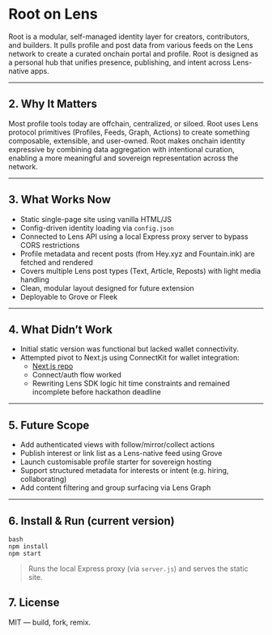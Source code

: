 # Root on Lens

Root is a modular, self-managed identity layer for creators, contributors, and builders. It pulls profile and post data from various feeds on the Lens network to create a curated onchain portal and profile. Root is designed as a personal hub that unifies presence, publishing, and intent across Lens-native apps.

---

## 2. Why It Matters

Most profile tools today are offchain, centralized, or siloed. Root uses Lens protocol primitives (Profiles, Feeds, Graph, Actions) to create something composable, extensible, and user-owned. Root makes onchain identity expressive by combining data aggregation with intentional curation, enabling a more meaningful and sovereign representation across the network.

---

## 3. What Works Now

- Static single-page site using vanilla HTML/JS
- Config-driven identity loading via `config.json`
- Connected to Lens API using a local Express proxy server to bypass CORS restrictions
- Profile metadata and recent posts (from Hey.xyz and Fountain.ink) are fetched and rendered
- Covers multiple Lens post types (Text, Article, Reposts) with light media handling
- Clean, modular layout designed for future extension
- Deployable to Grove or Fleek

---

## 4. What Didn’t Work

- Initial static version was functional but lacked wallet connectivity.
- Attempted pivot to Next.js using ConnectKit for wallet integration:
  - [Next.js repo](https://github.com/wavesofwonder/root-next)
  - Connect/auth flow worked
  - Rewriting Lens SDK logic hit time constraints and remained incomplete before hackathon deadline

---

## 5. Future Scope

- Add authenticated views with follow/mirror/collect actions
- Publish interest or link list as a Lens-native feed using Grove
- Launch customisable profile starter for sovereign hosting 
- Support structured metadata for interests or intent (e.g. hiring, collaborating)
- Add content filtering and group surfacing via Lens Graph

---

## 6. Install & Run (current version)

```
bash
npm install
npm start
```

> Runs the local Express proxy (via `server.js`) and serves the static site.

## 7. License

MIT — build, fork, remix.